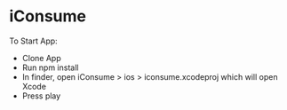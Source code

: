 # iConsume

To Start App:
- Clone App
- Run npm install
- In finder, open iConsume > ios > iconsume.xcodeproj which will open Xcode
- Press play
